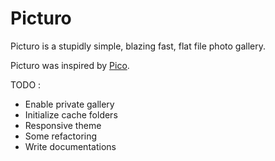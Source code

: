 Picturo
====

Picturo is a stupidly simple, blazing fast, flat file photo gallery. 

Picturo was inspired by [Pico](https://github.com/gilbitron/Pico).

TODO : 

 * Enable private gallery
 * Initialize cache folders
 * Responsive theme
 * Some refactoring
 * Write documentations
